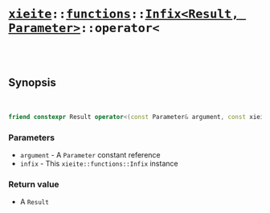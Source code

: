 # [`xieite`](../../../README.md)`::`[`functions`](../../../docs/functions.md)`::`[`Infix<Result, Parameter>`](../../../docs/functions/Infix.md)`::operator<`

<br/><br/>

## Synopsis

<br/>

```cpp
friend constexpr Result operator<(const Parameter& argument, const xieite::functions::Infix<Result(Parameter)>& infix);
```
### Parameters
- `argument` - A `Parameter` constant reference
- `infix` - This `xieite::functions::Infix` instance
### Return value
- A `Result`
